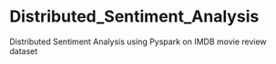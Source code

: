 # Distributed_Sentiment_Analysis
Distributed Sentiment Analysis using Pyspark on IMDB movie review dataset
